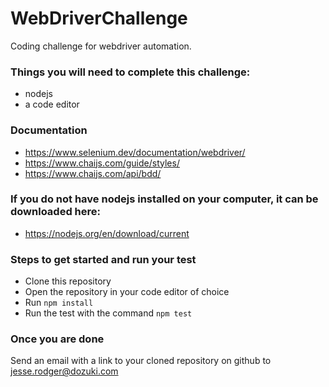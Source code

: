 # WebDriverChallenge
Coding challenge for webdriver automation.

### Things you will need to complete this challenge:
- nodejs
- a code editor

### Documentation
- https://www.selenium.dev/documentation/webdriver/
- https://www.chaijs.com/guide/styles/
- https://www.chaijs.com/api/bdd/

### If you do not have nodejs installed on your computer, it can be downloaded here:
- https://nodejs.org/en/download/current

### Steps to get started and run your test
- Clone this repository
- Open the repository in your code editor of choice
- Run `npm install`
- Run the test with the command `npm test`

### Once you are done
Send an email with a link to your cloned repository on github to jesse.rodger@dozuki.com
